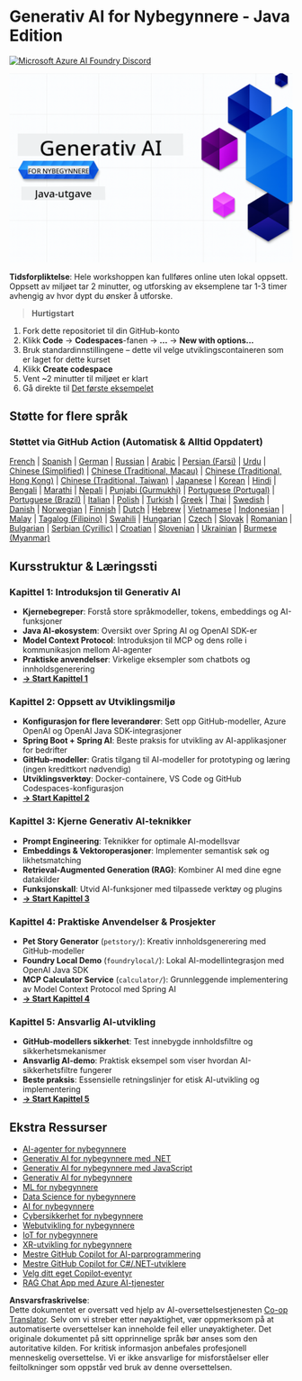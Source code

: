 <!--
CO_OP_TRANSLATOR_METADATA:
{
  "original_hash": "b4c05c53b67571aee42e9532404f2fb8",
  "translation_date": "2025-07-28T10:53:41+00:00",
  "source_file": "README.md",
  "language_code": "no"
}
-->
# Generativ AI for Nybegynnere - Java Edition
[![Microsoft Azure AI Foundry Discord](https://dcbadge.limes.pink/api/server/ByRwuEEgH4)](https://discord.com/invite/ByRwuEEgH4)

![Generativ AI for Nybegynnere - Java Edition](../../translated_images/beg-genai-series.8b48be9951cc574c25f8a3accba949bfd03c2f008e2c613283a1b47316fbee68.no.png)

**Tidsforpliktelse**: Hele workshoppen kan fullføres online uten lokal oppsett. Oppsett av miljøet tar 2 minutter, og utforsking av eksemplene tar 1-3 timer avhengig av hvor dypt du ønsker å utforske.

> **Hurtigstart** 

1. Fork dette repositoriet til din GitHub-konto
2. Klikk **Code** → **Codespaces**-fanen → **...** → **New with options...**
3. Bruk standardinnstillingene – dette vil velge utviklingscontaineren som er laget for dette kurset
4. Klikk **Create codespace**
5. Vent ~2 minutter til miljøet er klart
6. Gå direkte til [Det første eksempelet](./02-SetupDevEnvironment/README.md#step-2-create-a-github-personal-access-token)

## Støtte for flere språk

### Støttet via GitHub Action (Automatisk & Alltid Oppdatert)

[French](../fr/README.md) | [Spanish](../es/README.md) | [German](../de/README.md) | [Russian](../ru/README.md) | [Arabic](../ar/README.md) | [Persian (Farsi)](../fa/README.md) | [Urdu](../ur/README.md) | [Chinese (Simplified)](../zh/README.md) | [Chinese (Traditional, Macau)](../mo/README.md) | [Chinese (Traditional, Hong Kong)](../hk/README.md) | [Chinese (Traditional, Taiwan)](../tw/README.md) | [Japanese](../ja/README.md) | [Korean](../ko/README.md) | [Hindi](../hi/README.md) | [Bengali](../bn/README.md) | [Marathi](../mr/README.md) | [Nepali](../ne/README.md) | [Punjabi (Gurmukhi)](../pa/README.md) | [Portuguese (Portugal)](../pt/README.md) | [Portuguese (Brazil)](../br/README.md) | [Italian](../it/README.md) | [Polish](../pl/README.md) | [Turkish](../tr/README.md) | [Greek](../el/README.md) | [Thai](../th/README.md) | [Swedish](../sv/README.md) | [Danish](../da/README.md) | [Norwegian](./README.md) | [Finnish](../fi/README.md) | [Dutch](../nl/README.md) | [Hebrew](../he/README.md) | [Vietnamese](../vi/README.md) | [Indonesian](../id/README.md) | [Malay](../ms/README.md) | [Tagalog (Filipino)](../tl/README.md) | [Swahili](../sw/README.md) | [Hungarian](../hu/README.md) | [Czech](../cs/README.md) | [Slovak](../sk/README.md) | [Romanian](../ro/README.md) | [Bulgarian](../bg/README.md) | [Serbian (Cyrillic)](../sr/README.md) | [Croatian](../hr/README.md) | [Slovenian](../sl/README.md) | [Ukrainian](../uk/README.md) | [Burmese (Myanmar)](../my/README.md)

## Kursstruktur & Læringssti

### **Kapittel 1: Introduksjon til Generativ AI**
- **Kjernebegreper**: Forstå store språkmodeller, tokens, embeddings og AI-funksjoner
- **Java AI-økosystem**: Oversikt over Spring AI og OpenAI SDK-er
- **Model Context Protocol**: Introduksjon til MCP og dens rolle i kommunikasjon mellom AI-agenter
- **Praktiske anvendelser**: Virkelige eksempler som chatbots og innholdsgenerering
- **[→ Start Kapittel 1](./01-IntroToGenAI/README.md)**

### **Kapittel 2: Oppsett av Utviklingsmiljø**
- **Konfigurasjon for flere leverandører**: Sett opp GitHub-modeller, Azure OpenAI og OpenAI Java SDK-integrasjoner
- **Spring Boot + Spring AI**: Beste praksis for utvikling av AI-applikasjoner for bedrifter
- **GitHub-modeller**: Gratis tilgang til AI-modeller for prototyping og læring (ingen kredittkort nødvendig)
- **Utviklingsverktøy**: Docker-containere, VS Code og GitHub Codespaces-konfigurasjon
- **[→ Start Kapittel 2](./02-SetupDevEnvironment/README.md)**

### **Kapittel 3: Kjerne Generativ AI-teknikker**
- **Prompt Engineering**: Teknikker for optimale AI-modellsvar
- **Embeddings & Vektoroperasjoner**: Implementer semantisk søk og likhetsmatching
- **Retrieval-Augmented Generation (RAG)**: Kombiner AI med dine egne datakilder
- **Funksjonskall**: Utvid AI-funksjoner med tilpassede verktøy og plugins
- **[→ Start Kapittel 3](./03-CoreGenerativeAITechniques/README.md)**

### **Kapittel 4: Praktiske Anvendelser & Prosjekter**
- **Pet Story Generator** (`petstory/`): Kreativ innholdsgenerering med GitHub-modeller
- **Foundry Local Demo** (`foundrylocal/`): Lokal AI-modellintegrasjon med OpenAI Java SDK
- **MCP Calculator Service** (`calculator/`): Grunnleggende implementering av Model Context Protocol med Spring AI
- **[→ Start Kapittel 4](./04-PracticalSamples/README.md)**

### **Kapittel 5: Ansvarlig AI-utvikling**
- **GitHub-modellers sikkerhet**: Test innebygde innholdsfiltre og sikkerhetsmekanismer
- **Ansvarlig AI-demo**: Praktisk eksempel som viser hvordan AI-sikkerhetsfiltre fungerer
- **Beste praksis**: Essensielle retningslinjer for etisk AI-utvikling og implementering
- **[→ Start Kapittel 5](./05-ResponsibleGenAI/README.md)**

## Ekstra Ressurser 

- [AI-agenter for nybegynnere](https://github.com/microsoft/ai-agents-for-beginners)
- [Generativ AI for nybegynnere med .NET](https://github.com/microsoft/Generative-AI-for-beginners-dotnet)
- [Generativ AI for nybegynnere med JavaScript](https://github.com/microsoft/generative-ai-with-javascript)
- [Generativ AI for nybegynnere](https://github.com/microsoft/generative-ai-for-beginners)
- [ML for nybegynnere](https://aka.ms/ml-beginners)
- [Data Science for nybegynnere](https://aka.ms/datascience-beginners)
- [AI for nybegynnere](https://aka.ms/ai-beginners)
- [Cybersikkerhet for nybegynnere](https://github.com/microsoft/Security-101)
- [Webutvikling for nybegynnere](https://aka.ms/webdev-beginners)
- [IoT for nybegynnere](https://aka.ms/iot-beginners)
- [XR-utvikling for nybegynnere](https://github.com/microsoft/xr-development-for-beginners)
- [Mestre GitHub Copilot for AI-parprogrammering](https://aka.ms/GitHubCopilotAI)
- [Mestre GitHub Copilot for C#/.NET-utviklere](https://github.com/microsoft/mastering-github-copilot-for-dotnet-csharp-developers)
- [Velg ditt eget Copilot-eventyr](https://github.com/microsoft/CopilotAdventures)
- [RAG Chat App med Azure AI-tjenester](https://github.com/Azure-Samples/azure-search-openai-demo-java)

**Ansvarsfraskrivelse**:  
Dette dokumentet er oversatt ved hjelp av AI-oversettelsestjenesten [Co-op Translator](https://github.com/Azure/co-op-translator). Selv om vi streber etter nøyaktighet, vær oppmerksom på at automatiserte oversettelser kan inneholde feil eller unøyaktigheter. Det originale dokumentet på sitt opprinnelige språk bør anses som den autoritative kilden. For kritisk informasjon anbefales profesjonell menneskelig oversettelse. Vi er ikke ansvarlige for misforståelser eller feiltolkninger som oppstår ved bruk av denne oversettelsen.